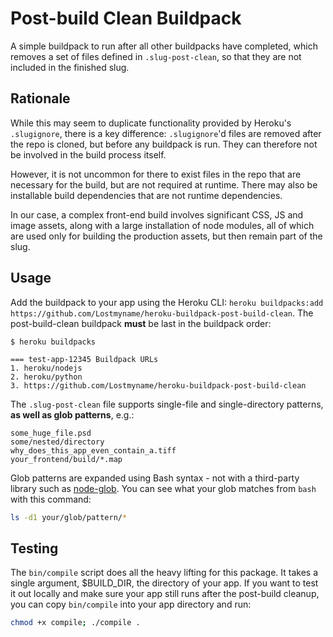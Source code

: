 # Post-build Clean Buildpack

A simple buildpack to run after all other buildpacks have completed,
which removes a set of files defined in `.slug-post-clean`, so that they
are not included in the finished slug.

## Rationale

While this may seem to duplicate functionality provided by Heroku's
`.slugignore`, there is a key difference: `.slugignore`'d files are
removed after the repo is cloned, but before any buildpack is run. They
can therefore not be involved in the build process itself.

However, it is not uncommon for there to exist files in the repo that
are necessary for the build, but are not required at runtime. There may
also be installable build dependencies that are not runtime
dependencies.

In our case, a complex front-end build involves significant CSS, JS and
image assets, along with a large installation of node modules, all of
which are used only for building the production assets, but then remain
part of the slug.

## Usage

Add the buildpack to your app using the Heroku CLI: `heroku buildpacks:add https://github.com/Lostmyname/heroku-buildpack-post-build-clean`. The post-build-clean buildpack **must** be last in the
buildpack order:

```
$ heroku buildpacks

=== test-app-12345 Buildpack URLs
1. heroku/nodejs
2. heroku/python
3. https://github.com/Lostmyname/heroku-buildpack-post-build-clean
```

The `.slug-post-clean` file supports single-file and single-directory patterns, **as well as glob patterns**, e.g.:

```
some_huge_file.psd
some/nested/directory
why_does_this_app_even_contain_a.tiff
your_frontend/build/*.map
```

Glob patterns are expanded using Bash syntax - not with a third-party library such as [node-glob](https://github.com/isaacs/node-glob). You can see what your glob matches from  `bash` with this command:

```bash
ls -d1 your/glob/pattern/*
```

## Testing

The `bin/compile` script does all the heavy lifting for this package. It takes a single argument, $BUILD_DIR, the directory of your app. If you want to test it out locally and make sure your app still runs after the post-build cleanup, you can copy `bin/compile` into your app directory and run:

```bash
chmod +x compile; ./compile .
```
